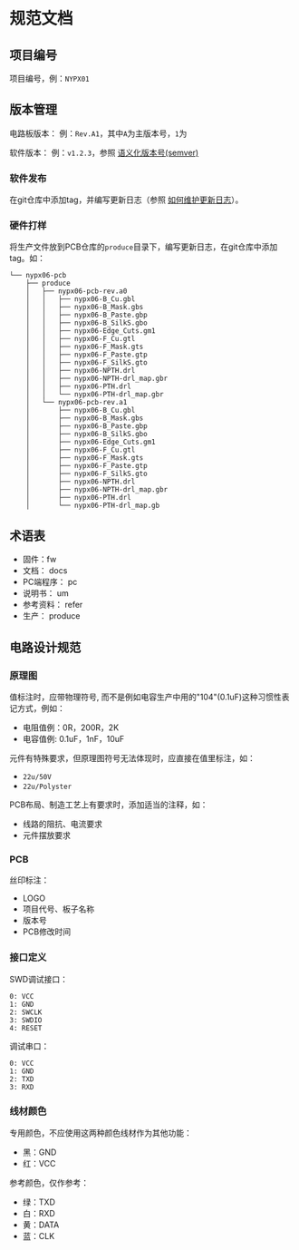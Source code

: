 # 规范文档

## 项目编号

项目编号，例：`NYPX01`

## 版本管理

电路板版本：
例：`Rev.A1`，其中`A`为主版本号，`1`为

软件版本：
例：`v1.2.3`，参照 [语义化版本号(semver)](http://semver.org/lang/zh-CN/)

### 软件发布

在git仓库中添加tag，并编写更新日志（参照 [如何维护更新日志](http://keepachangelog.com/zh-CN/0.3.0/)）。

### 硬件打样

将生产文件放到PCB仓库的`produce`目录下，编写更新日志，在git仓库中添加tag。如：

```
└── nypx06-pcb
    ├── produce
    │   ├── nypx06-pcb-rev.a0
    │   │   ├── nypx06-B_Cu.gbl
    │   │   ├── nypx06-B_Mask.gbs
    │   │   ├── nypx06-B_Paste.gbp
    │   │   ├── nypx06-B_SilkS.gbo
    │   │   ├── nypx06-Edge_Cuts.gm1
    │   │   ├── nypx06-F_Cu.gtl
    │   │   ├── nypx06-F_Mask.gts
    │   │   ├── nypx06-F_Paste.gtp
    │   │   ├── nypx06-F_SilkS.gto
    │   │   ├── nypx06-NPTH.drl
    │   │   ├── nypx06-NPTH-drl_map.gbr
    │   │   ├── nypx06-PTH.drl
    │   │   └── nypx06-PTH-drl_map.gbr
    │   └── nypx06-pcb-rev.a1
    │       ├── nypx06-B_Cu.gbl
    │       ├── nypx06-B_Mask.gbs
    │       ├── nypx06-B_Paste.gbp
    │       ├── nypx06-B_SilkS.gbo
    │       ├── nypx06-Edge_Cuts.gm1
    │       ├── nypx06-F_Cu.gtl
    │       ├── nypx06-F_Mask.gts
    │       ├── nypx06-F_Paste.gtp
    │       ├── nypx06-F_SilkS.gto
    │       ├── nypx06-NPTH.drl
    │       ├── nypx06-NPTH-drl_map.gbr
    │       ├── nypx06-PTH.drl
    │       └── nypx06-PTH-drl_map.gb
```

## 术语表

- 固件：fw
- 文档： docs
- PC端程序： pc
- 说明书： um
- 参考资料： refer
- 生产： produce

## 电路设计规范

### 原理图

值标注时，应带物理符号, 而不是例如电容生产中用的"104"(0.1uF)这种习惯性表记方式，例如：

- 电阻值例：0R，200R，2K
- 电容值例: 0.1uF，1nF，10uF

元件有特殊要求，但原理图符号无法体现时，应直接在值里标注，如：

- `22u/50V`
- `22u/Polyster`

PCB布局、制造工艺上有要求时，添加适当的注释，如：

- 线路的阻抗、电流要求
- 元件摆放要求

### PCB

丝印标注：

* LOGO
* 项目代号、板子名称
* 版本号
* PCB修改时间

### 接口定义

SWD调试接口：

```
0: VCC
1: GND
2: SWCLK
3: SWDIO
4: RESET
```

调试串口：

```
0: VCC
1: GND
2: TXD
3: RXD
```

### 线材颜色

专用颜色，不应使用这两种颜色线材作为其他功能：

- 黑：GND
- 红：VCC

参考颜色，仅作参考：

- 绿：TXD
- 白：RXD
- 黄：DATA
- 蓝：CLK

